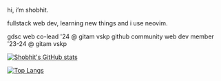 hi, i’m shobhit.

fullstack web dev, learning new things and i use neovim.

gdsc web co-lead '24 @ gitam vskp
github community web dev member '23-24 @ gitam vskp

[![Shobhit's GitHub stats](https://github-readme-stats.vercel.app/api?username=Shobhit-Nagpal&show_icons=true&theme=radical)](https://github.com/anuraghazra/github-readme-stats)

[![Top Langs](https://github-readme-stats.vercel.app/api/top-langs/?username=Shobhit-Nagpal&layout=compact&theme=radical)](https://github.com/anuraghazra/github-readme-stats)
